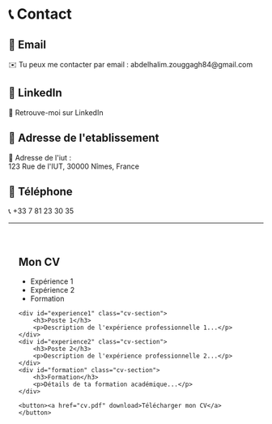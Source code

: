 # 📞 Contact

## 📧 Email
✉️ Tu peux me contacter par email : [abdelhalim.zouggagh84@gmail.com](abdelhalim.zouggagh84@gmail.com)

## 🔗 LinkedIn
🔗 Retrouve-moi sur [LinkedIn](https://www.linkedin.com/in/abdelhalim-zouggagh-755b85352/)

## 🏫 Adresse de l'etablissement
📍 Adresse de l'iut :  
123 Rue de l'IUT, 30000 Nîmes, France

## 📱 Téléphone
📞 +33 7 81 23 30 35

---



<canvas id="circuitCanvas"></canvas>
<script>
const canvas = document.getElementById("circuitCanvas");
const ctx = canvas.getContext("2d");

canvas.width = window.innerWidth;
canvas.height = window.innerHeight;

const nodes = [];
for (let i = 0; i < 50; i++) {
    nodes.push({
        x: Math.random() * canvas.width,
        y: Math.random() * canvas.height,
        dx: (Math.random() - 0.5) * 2,
        dy: (Math.random() - 0.5) * 2
    });
}

function draw() {
    ctx.clearRect(0, 0, canvas.width, canvas.height);
    ctx.fillStyle = "rgba(0, 255, 100, 0.8)";
    
    nodes.forEach(node => {
        node.x += node.dx;
        node.y += node.dy;
        
        if (node.x < 0 || node.x > canvas.width) node.dx *= -1;
        if (node.y < 0 || node.y > canvas.height) node.dy *= -1;

        ctx.beginPath();
        ctx.arc(node.x, node.y, 3, 0, Math.PI * 2);
        ctx.fill();
        
        nodes.forEach(other => {
            const dist = Math.hypot(node.x - other.x, node.y - other.y);
            if (dist < 100) {
                ctx.strokeStyle = `rgba(0, 255, 100, ${1 - dist / 100})`;
                ctx.lineWidth = 1;
                ctx.beginPath();
                ctx.moveTo(node.x, node.y);
                ctx.lineTo(other.x, other.y);
                ctx.stroke();
            }
        });
    });
    requestAnimationFrame(draw);
}
draw();
</script>
<style>
#circuitCanvas {
    position: fixed;
    top: 0;
    left: 0;
    width: 100%;
    height: 100%;
    z-index: -1;
    background: white;
}
</style>

<div class="cv-container">
    <h2>Mon CV</h2>
    <ul>
        <li>
            <a href="#experience1">Expérience 1</a>
        </li>
        <li>
            <a href="#experience2">Expérience 2</a>
        </li>
        <li>
            <a href="#formation">Formation</a>
        </li>
    </ul>

    <div id="experience1" class="cv-section">
        <h3>Poste 1</h3>
        <p>Description de l'expérience professionnelle 1...</p>
    </div>
    <div id="experience2" class="cv-section">
        <h3>Poste 2</h3>
        <p>Description de l'expérience professionnelle 2...</p>
    </div>
    <div id="formation" class="cv-section">
        <h3>Formation</h3>
        <p>Détails de ta formation académique...</p>
    </div>

    <button><a href="cv.pdf" download>Télécharger mon CV</a></button>
</div>

<style>
    .cv-container {
        padding: 20px;
    }
    .cv-section {
        margin-top: 20px;
    }
    a {
        text-decoration: none;
    }
</style>
